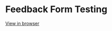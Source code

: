 # Feedback Form Testing

<a href="https://testingfeedbackform.netlify.app" target="_blank">View in browser</a>
